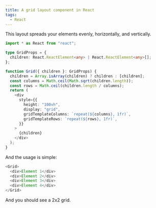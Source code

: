 ```yaml
---
title: A grid layout component in React
tags:
  - React
---
```


This layout spreads your elements evenly, horizontally, and vertically.

```typescript
import * as React from "react";

type GridProps = {
  children: React.ReactElement<any> | React.ReactElement<any>[];
};

function Grid({ children }: GridProps) {
  children = Array.isArray(children) ? children : [children];
  const columns = Math.ceil(Math.sqrt(children.length));
  const rows = Math.ceil(children.length / columns);
  return (
    <div
      style={{
        height: "100vh",
        display: "grid",
        gridTemplateColumns: `repeat(${columns}, 1fr)`,
        gridTemplateRows: `repeat(${rows}, 1fr)`,
      }}
    >
      {children}
    </div>
  );
}
```

And the usage is simple:

```typescript
<Grid>
  <div>Element 1</div>
  <div>Element 2</div>
  <div>Element 3</div>
  <div>Element 4</div>
</Grid>
```

And you should see a 2x2 grid.
